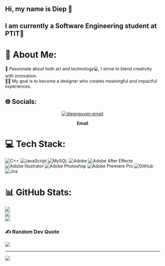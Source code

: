 ## Hi, my name is Diep 👋
## I am currently a Software Engineering student at PTIT🌱

# 💫 About Me:
🎨 Passionate about both art and technology💻, I strive to blend creativity with innovation.<br>👩‍🎨 My goal is to become a designer who creates meaningful and impactful experiences.


## 🌐 Socials:

<div align="center">
 
  <a href="mailto:n23dcpt070@student.ptithcm.edu.vn" target="top">
   <img src="https://img.icons8.com/?size=100&id=64541&format=png&color=000000" alt="diepnguyen-email" />
  </a>
  <p><b>Email</b></p>
</div>

# 💻 Tech Stack:
![C++](https://img.shields.io/badge/c++-%2300599C.svg?style=flat&logo=c%2B%2B&logoColor=white) ![JavaScript](https://img.shields.io/badge/javascript-%23323330.svg?style=flat&logo=javascript&logoColor=%23F7DF1E) ![MySQL](https://img.shields.io/badge/mysql-4479A1.svg?style=flat&logo=mysql&logoColor=white) ![Adobe](https://img.shields.io/badge/adobe-%23FF0000.svg?style=flat&logo=adobe&logoColor=white) ![Adobe After Effects](https://img.shields.io/badge/Adobe%20After%20Effects-9999FF.svg?style=flat&logo=Adobe%20After%20Effects&logoColor=white) ![Adobe Illustrator](https://img.shields.io/badge/adobe%20illustrator-%23FF9A00.svg?style=flat&logo=adobe%20illustrator&logoColor=white) ![Adobe Photoshop](https://img.shields.io/badge/adobe%20photoshop-%2331A8FF.svg?style=flat&logo=adobe%20photoshop&logoColor=white) ![Adobe Premiere Pro](https://img.shields.io/badge/Adobe%20Premiere%20Pro-9999FF.svg?style=flat&logo=Adobe%20Premiere%20Pro&logoColor=white) ![GitHub](https://img.shields.io/badge/github-%23121011.svg?style=flat&logo=github&logoColor=white) ![Jira](https://img.shields.io/badge/jira-%230A0FFF.svg?style=flat&logo=jira&logoColor=white)
# 📊 GitHub Stats:
![](https://github-readme-stats.vercel.app/api?username=diepnguyen-d23&theme=gruvbox_light&hide_border=false&include_all_commits=false&count_private=false)<br/>
![](https://nirzak-streak-stats.vercel.app/?user=diepnguyen-d23&theme=gruvbox_light&hide_border=false)<br/>
![](https://github-readme-stats.vercel.app/api/top-langs/?username=diepnguyen-d23&theme=gruvbox_light&hide_border=false&include_all_commits=false&count_private=false&layout=compact)

### ✍️ Random Dev Quote
![](https://quotes-github-readme.vercel.app/api?type=horizontal&theme=gruvbox)

---
[![](https://visitcount.itsvg.in/api?id=diepnguyen-d23&icon=0&color=0)](https://visitcount.itsvg.in)

<!-- Proudly created with GPRM ( https://gprm.itsvg.in ) -->
